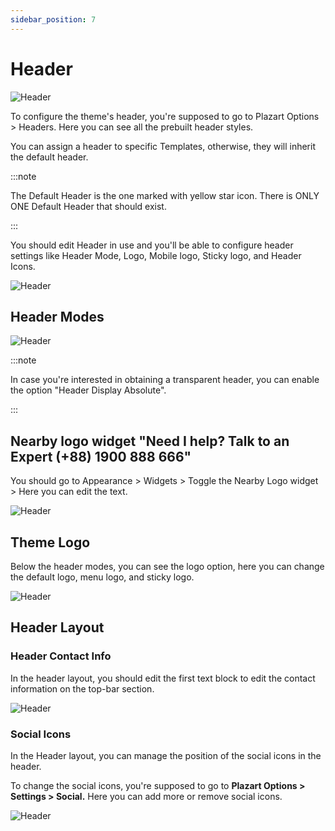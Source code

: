 ```yaml
---
sidebar_position: 7
---
```

# Header

![Header](./img/header.avif)

To configure the theme's header, you're supposed to go to Plazart Options > Headers. Here you can see all the prebuilt header styles. 

You can assign a header to specific Templates, otherwise, they will inherit the default header. 

:::note

The Default Header is the one marked with yellow star icon. There is ONLY ONE Default Header that should exist. 

:::

You should edit Header in use and you'll be able to configure header settings like Header Mode, Logo, Mobile logo, Sticky logo, and Header Icons. 

![Header](./img/header-list.avif)

## Header Modes

![Header](./img/header-options.avif)

:::note

In case you're interested in obtaining a transparent header, you can enable the option "Header Display Absolute".

:::

## Nearby logo widget "Need I help? Talk to an Expert (+88) 1900 888 666"

You should go to Appearance > Widgets > Toggle the Nearby Logo widget > Here you can edit the text. 

![Header](./img/header-widget.avif)

## Theme Logo

Below the header modes, you can see the logo option, here you can change the default logo, menu logo, and sticky logo. 

![Header](./img/header-logo.avif)

## Header Layout

### Header Contact Info

In the header layout, you should edit the first text block to edit the contact information on the top-bar section.

![Header](./img/header-layout.avif)

### Social Icons

In the Header layout, you can manage the position of the social icons in the header. 

To change the social icons, you're supposed to go to **Plazart Options > Settings > Social.** Here you can add more or remove social icons. 

![Header](./img/header-social.avif)

